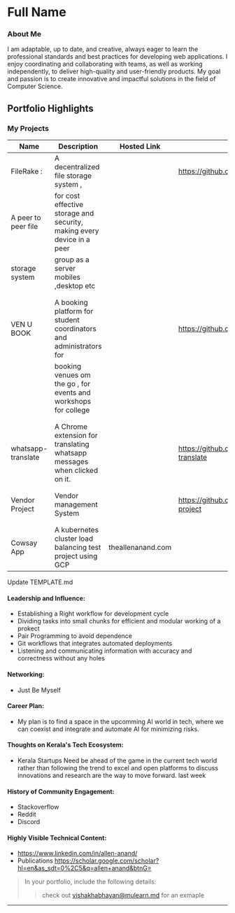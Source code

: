 # Full Name 

### About Me

I am adaptable, up to date, and creative, always eager to learn the professional standards and best practices for developing web applications. I enjoy coordinating and collaborating with teams, as well as working independently, to deliver high-quality and user-friendly products. My goal and passion is to create innovative and impactful solutions in the field of Computer Science.

## Portfolio Highlights
### My Projects

| Name                | Description                                                               | Hosted Link                              | Repo Link                                                      |
|---------------------|---------------------------------------------------------------------------|------------------------------------------|----------------------------------------------------------------|
| FileRake :          | A decentralized file storage system ,                                     |                                          | https://github.com/MrAllenA/PX10FX                             |
| A peer to peer file |  for cost effective storage and security, making every device in a peer   |                                          |                                                                |
| storage system      |  group as a server mobiles ,desktop etc                                   |                                          |                                                                |
|                     |                                                                           |                                          |                                                                |
|                     |                                                                           |                                          |                                                                |
| VEN U BOOK          | A booking platform for student coordinators and administrators for        |                                          | https://github.com/MrAllenA/venubook                           |
|                     |   booking venues om the go , for events and workshops for college         |                                          |                                                                |
|                     |                                                                           |                                          |                                                                |
|                     |                                                                           |                                          |                                                                |
| whatsapp-translate  | A Chrome extension for translating whatsapp messages when clicked on it.  |                                          | https://github.com/MrAllenA/whatsapp-translate                 |
|                     |                                                                           |                                          |                                                                |
|                     |                                                                           |                                          |                                                                |
| Vendor Project      | Vendor management System                                                  |                                          | https://github.com/MrAllenA/vendor-project                     |
|                     |                                                                           |                                          |
|                     |                                                                           |                                          |
| Cowsay App          | A kubernetes cluster load balancing test project using GCP                | theallenanand.com                        |



Update TEMPLATE.md
#### Leadership and Influence:

- Establishing a Right workflow for development cycle
- Dividing tasks into small chunks for efficient and modular working of a prokect
- Pair Programming to avoid dependence
- Git workflows that integrates automated deployments
- Listening and communicating information with accuracy and correctness without any holes
  
#### Networking:

- Just Be Myself



#### Career Plan:

- My plan is to find a space in the upcomming AI world in tech, where we can coexist and integrate and automate AI for minimizing risks.

#### Thoughts on Kerala's Tech Ecosystem:

- Kerala Startups Need be ahead of the game in the current tech world rather than following the trend to excel and open platforms to discuss innovations and research are the way to move forward.
last week



#### History of Community Engagement:

-  Stackoverflow
-  Reddit
-  Discord

#### Highly Visible Technical Content:

- https://www.linkedin.com/in/allen-anand/
- Publications https://scholar.google.com/scholar?hl=en&as_sdt=0%2C5&q=allen+anand&btnG=


> In your portfolio, include the following details:
>> check out [vishakhabhayan@mulearn.md](./profile/vishakhabhayan@mulearn.md) for an exmaple

---
